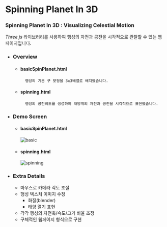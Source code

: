 # Spinning Planet In 3D
### Spinning Planet In 3D : Visualizing Celestial Motion  

_Three.js_ 라이브러리를 사용하여 행성의 자전과 공전을 시각적으로 관찰할 수 있는 웹페이지입니다.  

* ### Overview

    - #### basicSpinPlanet.html  
                
            행성의 기본 구 모형을 3x3배열로 배치했습니다.

    - #### spinning.html  
                
            행성의 공전궤도를 생성하여 태양계의 자전과 공전을 시각적으로 표현했습니다.  
  


* ### Demo Screen

    - #### basicSpinPlanet.html  
                
         ![basic](https://github.com/user-attachments/assets/3279ed1b-f84e-49c3-84af-44f3da180b13)

    - #### spinning.html  
                
         ![spinning](https://github.com/user-attachments/assets/8c800248-16eb-496f-aadf-9cebb0d06723)       

* ### Extra Details

    - 마우스로 카메라 각도 조절   
    - 행성 텍스처 이미지 수정   
        - 화질(blender)
        - 태양 열기 표현   
    - 각각 행성의 자전축/속도/크기 비율 조정
    - 구체적인 웹페이지 형식으로 구현   

